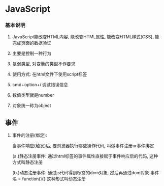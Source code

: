 # JavaScript
### 基本说明
1. JavaScript能改变HTML内容, 能改变HTML属性, 能改变HTML样式(CSS), 能完成页面的数据验证
2. 主要是控制一种行为

1. 是弱类型, 对变量的类型不作要求
2. 使用方式: 在html文件下使用script标签
3. cmd+option+i 调试错误信息
4. 数值类型就是number
5. 对象统一称为object

## 事件
1. 事件的注册(绑定): 
    
    当事件响应(触发)后, 要浏览器执行哪些操作代码, 叫做事件注册or事件绑定

   (a.)静态注册事件: 通过html标签的事件属性直接赋于事件响应后的代码, 这种方式叫静态注册
   
    (b.)动态注册事件: 通过js代码得到标签的dom对象, 然后再通过dom对象.事件名 = function(){} 这种形式叫动态注册